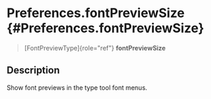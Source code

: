 Preferences.fontPreviewSize {#Preferences.fontPreviewSize}
===========================

> [FontPreviewType]{role="ref"} **fontPreviewSize**

Description
-----------

Show font previews in the type tool font menus.
